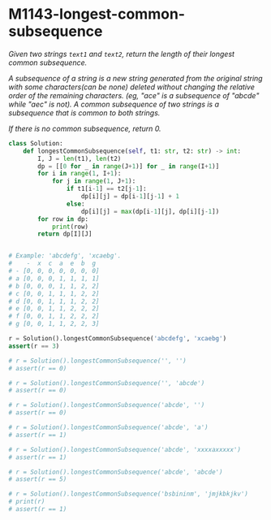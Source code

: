 # M1143-longest-common-subsequence

_Given two strings `text1` and `text2`, return the length of their longest common subsequence._

_A subsequence of a string is a new string generated from the original string with some characters\(can be none\) deleted without changing the relative order of the remaining characters. \(eg, "ace" is a subsequence of "abcde" while "aec" is not\). A common subsequence of two strings is a subsequence that is common to both strings._

_If there is no common subsequence, return 0._

```python
class Solution:
    def longestCommonSubsequence(self, t1: str, t2: str) -> int:
        I, J = len(t1), len(t2)
        dp = [[0 for _ in range(J+1)] for _ in range(I+1)]
        for i in range(1, I+1):
            for j in range(1, J+1):
                if t1[i-1] == t2[j-1]:
                    dp[i][j] = dp[i-1][j-1] + 1
                else:
                    dp[i][j] = max(dp[i-1][j], dp[i][j-1])
        for row in dp:
            print(row)
        return dp[I][J]


# Example: 'abcdefg', 'xcaebg'.
#    -  x  c  a  e  b  g
# - [0, 0, 0, 0, 0, 0, 0]
# a [0, 0, 0, 1, 1, 1, 1]
# b [0, 0, 0, 1, 1, 2, 2]
# c [0, 0, 1, 1, 1, 2, 2]
# d [0, 0, 1, 1, 1, 2, 2]
# e [0, 0, 1, 1, 2, 2, 2]
# f [0, 0, 1, 1, 2, 2, 2]
# g [0, 0, 1, 1, 2, 2, 3]

r = Solution().longestCommonSubsequence('abcdefg', 'xcaebg')
assert(r == 3)

# r = Solution().longestCommonSubsequence('', '')
# assert(r == 0)

# r = Solution().longestCommonSubsequence('', 'abcde')
# assert(r == 0)

# r = Solution().longestCommonSubsequence('abcde', '')
# assert(r == 0)

# r = Solution().longestCommonSubsequence('abcde', 'a')
# assert(r == 1)

# r = Solution().longestCommonSubsequence('abcde', 'xxxxaxxxxx')
# assert(r == 1)

# r = Solution().longestCommonSubsequence('abcde', 'abcde')
# assert(r == 5)

# r = Solution().longestCommonSubsequence('bsbininm', 'jmjkbkjkv')
# print(r)
# assert(r == 1)

```

